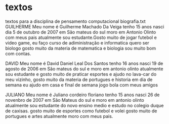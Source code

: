 # textos
textos para a disciplina de pensamento computacional
biografia.txt 
GUILHERME
Meu nome é Guilherme Machado Da Veiga tenho 15 anos nasci dia 5 de outubro de 2007 em São mateus do sul moro em Antonio Olinto com meus pais atualmente sou estudante.Gosto muito de jogar futebol e video game, eu faço curso de adiministração e informatica quero ser biologo gosto muito da materia de matematica e biologia sou muito bom com contas.

DAVID
Meu nome é David Daniel Leal Dos Santos tenho 16 anos nasci 19 de agosto de 2006 em São mateus do sul e moro em antonio olinto atualmente sou estudante e gosto muito de praticar esportes e ajudo no lava-car do meu vizinho, gosto muito da materia de portugues e historia em dia de semana eu ajudo em casa e final de semana jogo bola com meus amigos

JULIANO
Meu nome é Juliano cordeiro floriano tenho 15 anos nasci 26 de novenbro de 2007 em São Mateus do sul e moro em antonio olinto atualmente sou estudante do novo ensino medio e estudo no colegio duque de caxisas. gosto muito de esportes como futebol e volei gosto muito de portugues e artes atualmente moro com meus pais.
